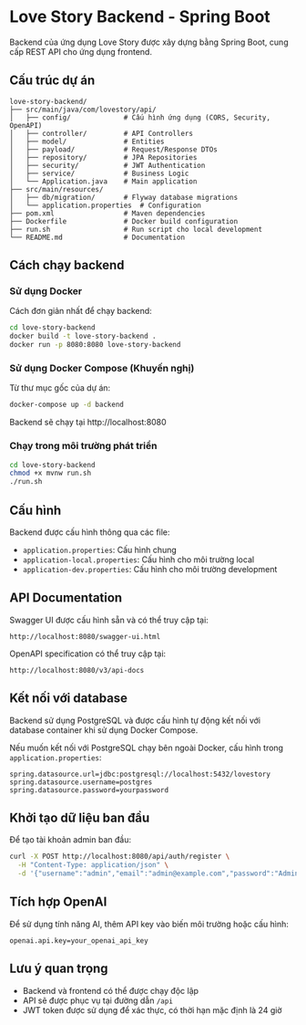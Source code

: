 # Love Story Backend - Spring Boot

Backend của ứng dụng Love Story được xây dựng bằng Spring Boot, cung cấp REST API cho ứng dụng frontend.

## Cấu trúc dự án

```
love-story-backend/
├── src/main/java/com/lovestory/api/
│   ├── config/             # Cấu hình ứng dụng (CORS, Security, OpenAPI)
│   ├── controller/         # API Controllers
│   ├── model/              # Entities
│   ├── payload/            # Request/Response DTOs
│   ├── repository/         # JPA Repositories
│   ├── security/           # JWT Authentication
│   ├── service/            # Business Logic
│   └── Application.java    # Main application
├── src/main/resources/
│   ├── db/migration/       # Flyway database migrations
│   └── application.properties  # Configuration
├── pom.xml                 # Maven dependencies
├── Dockerfile              # Docker build configuration
├── run.sh                  # Run script cho local development
└── README.md               # Documentation
```

## Cách chạy backend

### Sử dụng Docker

Cách đơn giản nhất để chạy backend:

```bash
cd love-story-backend
docker build -t love-story-backend .
docker run -p 8080:8080 love-story-backend
```

### Sử dụng Docker Compose (Khuyến nghị)

Từ thư mục gốc của dự án:

```bash
docker-compose up -d backend
```

Backend sẽ chạy tại http://localhost:8080

### Chạy trong môi trường phát triển

```bash
cd love-story-backend
chmod +x mvnw run.sh
./run.sh
```

## Cấu hình

Backend được cấu hình thông qua các file:

- `application.properties`: Cấu hình chung
- `application-local.properties`: Cấu hình cho môi trường local
- `application-dev.properties`: Cấu hình cho môi trường development

## API Documentation

Swagger UI được cấu hình sẵn và có thể truy cập tại:

```
http://localhost:8080/swagger-ui.html
```

OpenAPI specification có thể truy cập tại:

```
http://localhost:8080/v3/api-docs
```

## Kết nối với database

Backend sử dụng PostgreSQL và được cấu hình tự động kết nối với database container khi sử dụng Docker Compose.

Nếu muốn kết nối với PostgreSQL chạy bên ngoài Docker, cấu hình trong `application.properties`:

```properties
spring.datasource.url=jdbc:postgresql://localhost:5432/lovestory
spring.datasource.username=postgres
spring.datasource.password=yourpassword
```

## Khởi tạo dữ liệu ban đầu

Để tạo tài khoản admin ban đầu:

```bash
curl -X POST http://localhost:8080/api/auth/register \
  -H "Content-Type: application/json" \
  -d '{"username":"admin","email":"admin@example.com","password":"Admin@123","roles":["admin"]}'
```

## Tích hợp OpenAI

Để sử dụng tính năng AI, thêm API key vào biến môi trường hoặc cấu hình:

```properties
openai.api.key=your_openai_api_key
```

## Lưu ý quan trọng

- Backend và frontend có thể được chạy độc lập
- API sẽ được phục vụ tại đường dẫn `/api`
- JWT token được sử dụng để xác thực, có thời hạn mặc định là 24 giờ